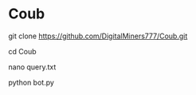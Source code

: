 # Coub


git clone https://github.com/DigitalMiners777/Coub.git

cd Coub


nano query.txt


python bot.py
